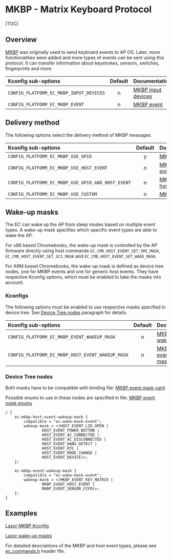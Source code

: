 # MKBP - Matrix Keyboard Protocol

[TOC]

## Overview

[MKBP] was originally used to send keyboard events to AP OS.
Later, more functionalities were added and more types of events can be sent
using this protocol. It can transfer information about keystrokes, sensors,
switches, fingerprints and more.

Kconfig sub-options                          | Default     | Documentation
:------------------------------------------- | :---------: | :------------
`CONFIG_PLATFORM_EC_MKBP_INPUT_DEVICES`      | n           | [MKBP input devices]
`CONFIG_PLATFORM_EC_MKBP_EVENT`              | n           | [MKBP event]

## Delivery method

The following options select the delivery method of MKBP messages.

Kconfig sub-options                              | Default     | Documentation
:----------------------------------------------- | :---------: | :------------
`CONFIG_PLATFORM_EC_MKBP_USE_GPIO`               | y           | [MKBP gpio]
`CONFIG_PLATFORM_EC_MKBP_USE_HOST_EVENT`         | n           | [MKBP host event]
`CONFIG_PLATFORM_EC_MKBP_USE_GPIO_AND_HOST_EVENT`| n           | [MKBP gpio and host event]
`CONFIG_PLATFORM_EC_MKBP_USE_CUSTOM`             | n           | [MKBP custom]

## Wake-up masks

The EC can wake up the AP from sleep modes based on multiple event types.
A wake-up mask specifies which specific event types are able to wake the AP.

For x86 based Chromebooks, the wake-up mask is controlled by the AP firmware
directly using host commands `EC_CMD_HOST_EVENT_SET_SMI_MASK`,
`EC_CMD_HOST_EVENT_SET_SCI_MASK` and `EC_CMD_HOST_EVENT_SET_WAKE_MASK`.

For ARM based Chromebooks, the wake-up mask is defined as device tree nodes,
one for MKBP events and one for generic host events.
They have respective Kconfig options, which must be enabled to take the masks
into account.

### Kconfigs

The following options must be enabled to use respective masks specified in
device tree. See [Device Tree nodes](#device-tree-nodes) paragraph for details.

Kconfig sub-options                             | Default     | Documentation
:---------------------------------------------- | :---------: | :------------
`CONFIG_PLATFORM_EC_MKBP_EVENT_WAKEUP_MASK`     | n           | [MKBP event wake-up mask]
`CONFIG_PLATFORM_EC_MKBP_HOST_EVENT_WAKEUP_MASK`| n           | [MKBP host event wake-up mask]

### Device Tree nodes

Both masks have to be compatible with binding file: [MKBP event mask yaml]

Possible enums to use in these nodes are specified in file: [MKBP event mask enums]

```
/ {
	ec-mkbp-host-event-wakeup-mask {
		compatible = "ec-wake-mask-event";
		wakeup-mask = <(HOST_EVENT_LID_OPEN |
				HOST_EVENT_POWER_BUTTON |
				HOST_EVENT_AC_CONNECTED |
				HOST_EVENT_AC_DISCONNECTED |
				HOST_EVENT_HANG_DETECT |
				HOST_EVENT_RTC |
				HOST_EVENT_MODE_CHANGE |
				HOST_EVENT_DEVICE)>;
	};

	ec-mkbp-event-wakeup-mask {
		compatible = "ec-wake-mask-event";
		wakeup-mask = <(MKBP_EVENT_KEY_MATRIX |
				MKBP_EVENT_HOST_EVENT |
				MKBP_EVENT_SENSOR_FIFO)>;
	};
}
```

## Examples

[Lazor MKBP Kconfig](https://source.chromium.org/chromiumos/chromiumos/codesearch/+/main:src/platform/ec/zephyr/projects/trogdor/lazor/prj.conf?q=CONFIG_PLATFORM_EC_MKBP_EVENT_WAKEUP_MASK)

[Lazor wake-up masks](https://source.chromium.org/chromiumos/chromiumos/codesearch/+/main:src/platform/ec/zephyr/projects/trogdor/lazor/gpio.dts?q=ec-mkbp-host-event-wakeup-mask)

For detailed descriptions of the MKBP and host event types, please see
[ec_commands.h](/include/ec_commands.h) header file.

<!--
Links to the documentation
-->

[MKBP]:../ec_terms.md#mkbp

[MKBP input devices]:https://source.chromium.org/chromiumos/chromiumos/codesearch/+/main:src/platform/ec/zephyr/Kconfig?q=%22config%20PLATFORM_EC_MKBP_INPUT_DEVICES%22
[MKBP event]:https://source.chromium.org/chromiumos/chromiumos/codesearch/+/main:src/platform/ec/zephyr/Kconfig?q=%22config%20PLATFORM_EC_MKBP_EVENT%22

[MKBP event wake-up mask]:https://source.chromium.org/chromiumos/chromiumos/codesearch/+/main:src/platform/ec/zephyr/Kconfig?q=%22config%20PLATFORM_EC_MKBP_EVENT_WAKEUP_MASK%22
[MKBP host event wake-up mask]:https://source.chromium.org/chromiumos/chromiumos/codesearch/+/main:src/platform/ec/zephyr/Kconfig?q=%22config%20PLATFORM_EC_MKBP_HOST_EVENT_WAKEUP_MASK%22

[MKBP gpio]:https://source.chromium.org/chromiumos/chromiumos/codesearch/+/main:src/platform/ec/zephyr/Kconfig.mkbp_event?q=%22config%20PLATFORM_EC_MKBP_USE_GPIO%22
[MKBP host event]:https://source.chromium.org/chromiumos/chromiumos/codesearch/+/main:src/platform/ec/zephyr/Kconfig.mkbp_event?q=%22config%20PLATFORM_EC_MKBP_USE_HOST_EVENT%22
[MKBP gpio and host event]:https://source.chromium.org/chromiumos/chromiumos/codesearch/+/main:src/platform/ec/zephyr/Kconfig.mkbp_event?q=%22config%20PLATFORM_EC_MKBP_USE_GPIO_AND_HOST_EVENT%22
[MKBP custom]:https://source.chromium.org/chromiumos/chromiumos/codesearch/+/main:src/platform/ec/zephyr/Kconfig.mkbp_event?q=%22config%20PLATFORM_EC_MKBP_USE_CUSTOM%22

[MKBP event mask yaml]:https://source.chromium.org/chromiumos/chromiumos/codesearch/+/main:src/platform/ec/zephyr/dts/bindings/cros_mkbp_event/ec-mkbp-event.yaml
[MKBP event mask enums]:https://source.chromium.org/chromiumos/chromiumos/codesearch/+/main:src/platform/ec/zephyr/include/dt-bindings/wake_mask_event_defines.h
